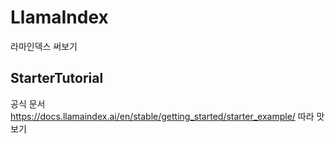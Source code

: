 # LlamaIndex

라마인덱스 써보기

## StarterTutorial

공식 문서 https://docs.llamaindex.ai/en/stable/getting_started/starter_example/ 따라 맛보기
